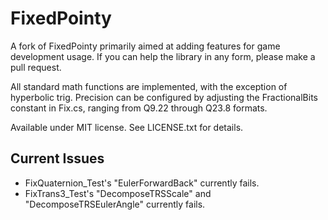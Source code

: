 FixedPointy
===========
A fork of FixedPointy primarily aimed at adding features for game development usage.
If you can help the library in any form, please make a pull request.

All standard math functions are implemented, with the exception of hyperbolic trig.
Precision can be configured by adjusting the FractionalBits constant in Fix.cs,
ranging from Q9.22 through Q23.8 formats.

Available under MIT license. See LICENSE.txt for details.

Current Issues
----
- FixQuaternion_Test's "EulerForwardBack" currently fails.
- FixTrans3_Test's "DecomposeTRSScale" and "DecomposeTRSEulerAngle" currently fails.
